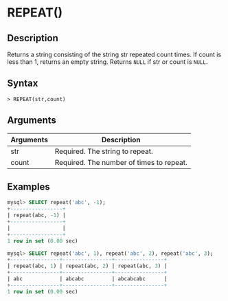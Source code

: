 # **REPEAT()**

## **Description**

Returns a string consisting of the string str repeated count times. If count is less than 1, returns an empty string. Returns `NULL` if str or count is `NULL`.

## **Syntax**

```
> REPEAT(str,count)
```

## **Arguments**

|  Arguments   | Description  |
|  ----  | ----  |
| str | Required. The string to repeat.|
| count | Required. The number of times to repeat.|

## **Examples**

```sql
mysql> SELECT repeat('abc', -1);
+-----------------+
| repeat(abc, -1) |
+-----------------+
|                 |
+-----------------+
1 row in set (0.00 sec)

mysql> SELECT repeat('abc', 1), repeat('abc', 2), repeat('abc', 3);
+----------------+----------------+----------------+
| repeat(abc, 1) | repeat(abc, 2) | repeat(abc, 3) |
+----------------+----------------+----------------+
| abc            | abcabc         | abcabcabc      |
+----------------+----------------+----------------+
1 row in set (0.00 sec)
```
